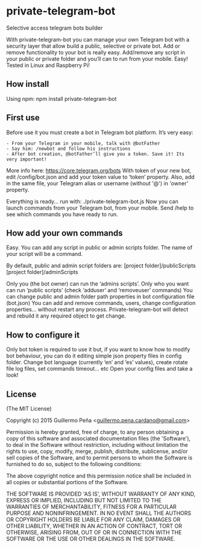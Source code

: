 # private-telegram-bot

  Selective access telegram bots builder

  With private-telegram-bot you can manage your own Telegram bot with a security layer that allow build a public, selective or private bot.
Add or remove functionality to your bot is really easy. Add/remove any script in your public or private folder and you’ll can to run from your mobile. Easy!
Tested in Linux and Raspberry Pi!

## How install

Using npm: npm install private-telegram-bot

## First use

Before use it you must create a bot in Telegram bot platform. It’s very easy:

	- From your Telegram in your mobile, talk with @botFather
	- Say him: /newbot and follow his instructions
	- After bot creation, @botFather’ll give you a token. Save it! Its very important!

More info here: https://core.telegram.org/bots
With token of your new bot, edit /config/bot.json and add your token value to ‘token’ property.
Also, add in the same file, your Telegram alias or username (without '@') in 'owner' property.

Everything is ready… run with: ./private-telegram-bot.js
Now you can launch commands from your Telegram bot, from your mobile. Send /help to see which commands you have ready to run.

## How add your own commands

Easy. You can add any script in public or admin scripts folder. The name of your script will be a command.

By default, public and admin script folders are:
	[project folder]/publicScripts
  [project folder]/adminScripts

Only you (the bot owner) can run the ‘admins scripts’. Only who you want can run ‘public scripts’ (check ‘adduser’ and ‘removeuser’ commands)
You can change public and admin folder path properties in bot configuration file (bot.json)
You can add and remove commands, users, change configuration properties… without restart any process. Private-telegram-bot will detect and rebuild it any required object to get change.

## How to configure it

Only bot token is required to use it but, if you want to know how to modify bot behaviour, you can do it editing simple json property files in config folder.
Change bot language (currently ‘en’ and ‘es’ values), create rotate file log files, set commands timeout… etc Open your config files and take a look!


## License

(The MIT License)

Copyright (c) 2015 Guillermo Peña &lt;guillermo.pena.cardano@gmail.com&gt;

Permission is hereby granted, free of charge, to any person obtaining
a copy of this software and associated documentation files (the
'Software'), to deal in the Software without restriction, including
without limitation the rights to use, copy, modify, merge, publish,
distribute, sublicense, and/or sell copies of the Software, and to
permit persons to whom the Software is furnished to do so, subject to
the following conditions:

The above copyright notice and this permission notice shall be
included in all copies or substantial portions of the Software.

THE SOFTWARE IS PROVIDED 'AS IS', WITHOUT WARRANTY OF ANY KIND,
EXPRESS OR IMPLIED, INCLUDING BUT NOT LIMITED TO THE WARRANTIES OF
MERCHANTABILITY, FITNESS FOR A PARTICULAR PURPOSE AND NONINFRINGEMENT.
IN NO EVENT SHALL THE AUTHORS OR COPYRIGHT HOLDERS BE LIABLE FOR ANY
CLAIM, DAMAGES OR OTHER LIABILITY, WHETHER IN AN ACTION OF CONTRACT,
TORT OR OTHERWISE, ARISING FROM, OUT OF OR IN CONNECTION WITH THE
SOFTWARE OR THE USE OR OTHER DEALINGS IN THE SOFTWARE.
